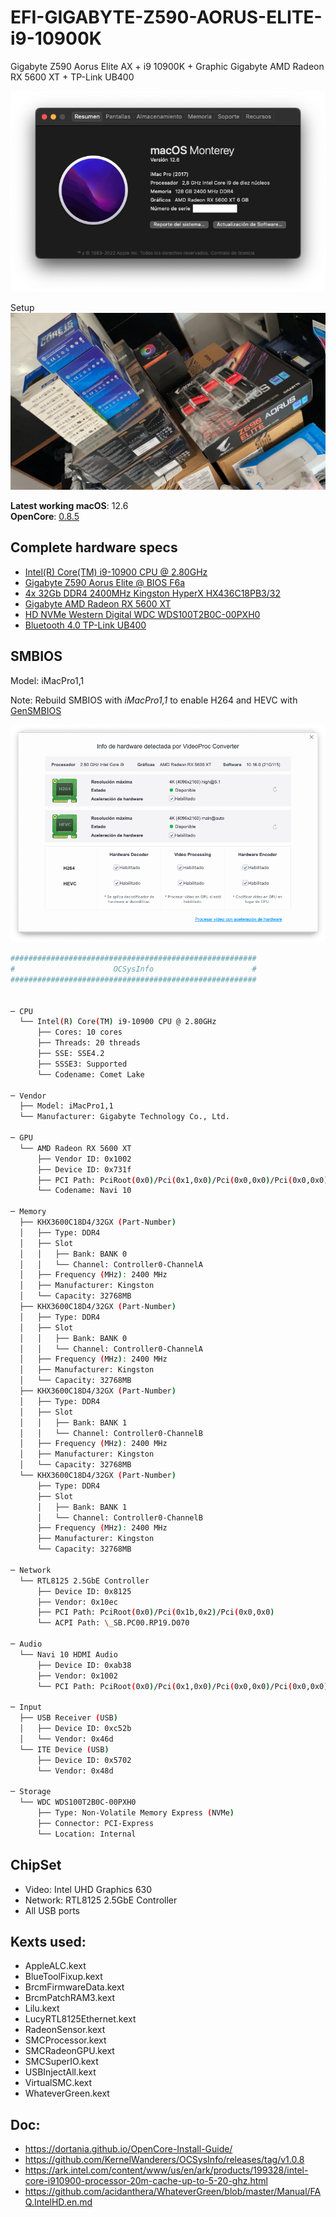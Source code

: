 # EFI-GIGABYTE-Z590-AORUS-ELITE-i9-10900K
Gigabyte Z590 Aorus Elite AX + i9 10900K + Graphic Gigabyte AMD Radeon RX 5600 XT + TP-Link UB400

![macOS01](https://github.com/lordbasex/EFI-GIGABYTE-Z590-AORUS-ELITE-i9-10900K/blob/main/images/macOS01.png)

Setup
![SETUP](https://github.com/lordbasex/EFI-GIGABYTE-Z590-AORUS-ELITE-i9-10900K/blob/main/images/setup.jpeg)

**Latest working macOS**: 12.6
<br>
**OpenCore**: [0.8.5](https://github.com/acidanthera/OpenCorePkg/releases/tag/0.8.5)

## Complete hardware specs
- [Intel(R) Core(TM) i9-10900 CPU @ 2.80GHz](https://www.intel.com/content/www/us/en/products/sku/199328/intel-core-i910900-processor-20m-cache-up-to-5-20-ghz/specifications.html)
- [Gigabyte Z590 Aorus Elite @ BIOS F6a](https://www.gigabyte.com/Motherboard/Z590-AORUS-ELITE-rev-10#kf)
- [4x 32Gb DDR4 2400MHz Kingston HyperX HX436C18PB3/32](https://www.kingston.com/datasheets/HX436C18PB3_32.pdf?_=v1)
- [Gigabyte AMD Radeon RX 5600 XT](https://www.gigabyte.com/ar/Graphics-Card/GV-R56XTWF2OC-6GD#kf)
- [HD NVMe Western Digital WDC WDS100T2B0C-00PXH0](https://documents.westerndigital.com/content/dam/doc-library/en_us/assets/public/western-digital/product/internal-drives/wd-blue-nvme-ssd/data-sheet-wd-blue-sn550-nvme-ssd-idk.pdf)
- [Bluetooth 4.0 TP-Link UB400](https://www.tp-link.com/uk/home-networking/adapter/ub400/)

## SMBIOS

Model: iMacPro1,1

Note: Rebuild SMBIOS with *iMacPro1,1* to enable H264 and HEVC with [GenSMBIOS](https://github.com/corpnewt/GenSMBIOS)

![H264%2BHEVC](https://github.com/lordbasex/EFI-GIGABYTE-Z590-AORUS-ELITE-i9-10900K/blob/main/images/H264%2BHEVC.png)


```bash
#######################################################
#                      OCSysInfo                      #
#######################################################


─ CPU
  └── Intel(R) Core(TM) i9-10900 CPU @ 2.80GHz
      ├── Cores: 10 cores
      ├── Threads: 20 threads
      ├── SSE: SSE4.2
      ├── SSSE3: Supported
      └── Codename: Comet Lake

─ Vendor
  ├── Model: iMacPro1,1
  └── Manufacturer: Gigabyte Technology Co., Ltd.

─ GPU
  └── AMD Radeon RX 5600 XT
      ├── Vendor ID: 0x1002
      ├── Device ID: 0x731f
      ├── PCI Path: PciRoot(0x0)/Pci(0x1,0x0)/Pci(0x0,0x0)/Pci(0x0,0x0)/Pci(0x0,0x0)
      └── Codename: Navi 10

─ Memory
  ├── KHX3600C18D4/32GX (Part-Number)
  │   ├── Type: DDR4
  │   ├── Slot
  │   │   ├── Bank: BANK 0
  │   │   └── Channel: Controller0-ChannelA
  │   ├── Frequency (MHz): 2400 MHz
  │   ├── Manufacturer: Kingston
  │   └── Capacity: 32768MB
  ├── KHX3600C18D4/32GX (Part-Number)
  │   ├── Type: DDR4
  │   ├── Slot
  │   │   ├── Bank: BANK 0
  │   │   └── Channel: Controller0-ChannelA
  │   ├── Frequency (MHz): 2400 MHz
  │   ├── Manufacturer: Kingston
  │   └── Capacity: 32768MB
  ├── KHX3600C18D4/32GX (Part-Number)
  │   ├── Type: DDR4
  │   ├── Slot
  │   │   ├── Bank: BANK 1
  │   │   └── Channel: Controller0-ChannelB
  │   ├── Frequency (MHz): 2400 MHz
  │   ├── Manufacturer: Kingston
  │   └── Capacity: 32768MB
  └── KHX3600C18D4/32GX (Part-Number)
      ├── Type: DDR4
      ├── Slot
      │   ├── Bank: BANK 1
      │   └── Channel: Controller0-ChannelB
      ├── Frequency (MHz): 2400 MHz
      ├── Manufacturer: Kingston
      └── Capacity: 32768MB

─ Network
  └── RTL8125 2.5GbE Controller
      ├── Device ID: 0x8125
      ├── Vendor: 0x10ec
      ├── PCI Path: PciRoot(0x0)/Pci(0x1b,0x2)/Pci(0x0,0x0)
      └── ACPI Path: \_SB.PC00.RP19.D070

─ Audio
  └── Navi 10 HDMI Audio
      ├── Device ID: 0xab38
      ├── Vendor: 0x1002
      └── PCI Path: PciRoot(0x0)/Pci(0x1,0x0)/Pci(0x0,0x0)/Pci(0x0,0x0)/Pci(0x0,0x1)

─ Input
  ├── USB Receiver (USB)
  │   ├── Device ID: 0xc52b
  │   └── Vendor: 0x46d
  └── ITE Device (USB)
      ├── Device ID: 0x5702
      └── Vendor: 0x48d

─ Storage
  └── WDC WDS100T2B0C-00PXH0
      ├── Type: Non-Volatile Memory Express (NVMe)
      ├── Connector: PCI-Express
      └── Location: Internal
```


## ChipSet
- Video: Intel UHD Graphics 630
- Network: RTL8125 2.5GbE Controller
- All USB ports


## Kexts used:
- AppleALC.kext
- BlueToolFixup.kext
- BrcmFirmwareData.kext
- BrcmPatchRAM3.kext
- Lilu.kext
- LucyRTL8125Ethernet.kext
- RadeonSensor.kext
- SMCProcessor.kext
- SMCRadeonGPU.kext
- SMCSuperIO.kext
- USBInjectAll.kext
- VirtualSMC.kext
- WhateverGreen.kext

## Doc:
- https://dortania.github.io/OpenCore-Install-Guide/
- https://github.com/KernelWanderers/OCSysInfo/releases/tag/v1.0.8
- https://ark.intel.com/content/www/us/en/ark/products/199328/intel-core-i910900-processor-20m-cache-up-to-5-20-ghz.html
- https://github.com/acidanthera/WhateverGreen/blob/master/Manual/FAQ.IntelHD.en.md



